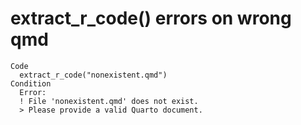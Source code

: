# extract_r_code() errors on wrong qmd

    Code
      extract_r_code("nonexistent.qmd")
    Condition
      Error:
      ! File 'nonexistent.qmd' does not exist.
      > Please provide a valid Quarto document.

